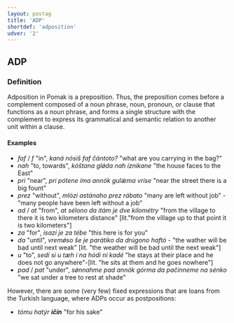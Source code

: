 ```yaml
---
layout: postag
title: 'ADP'
shortdef: 'adposition'
udver: '2'
---
```

## ADP

### Definition

Adposition in Pomak is a preposition.
Thus, the preposition comes before a complement composed of a noun phrase, noun, pronoun, or clause that functions as a noun phrase, and 
forms a single structure with the complement to express its grammatical and semantic relation to another unit within a clause.

#### Examples

- *faf* / *f* "in", *kaná nósiš faf čántoto?* "what are you carrying in the bag?"
- *nah* "to, towards", *kóštana glǿda nah íznikane* "the house faces to the East"
- *pri* "near", *pri pótene íma annók gulǽma vríse* "near the street there is a big fount"
- *prez* "without", *mlózi astánaho prez rábato* "many are left without job" - "many people have been left without a job" 
- *ad* / *at* "from", *at sélono da itám je dve kilométry* "from the village to there it is two kilometers distance" [lit."from the village up to that point it is two kilometers"]
- *za* "for", *isazí je za tébe* "this here is for you"
- *da* "until", *vremǿso še je parátiko da drúgono haftó* - "the wather will be bad until next weak" [lit. "the weather will be bad until the next weak"] 
- *u* "to", *sedí sí u tæh i na hódi ní kadé*  "he stays at their place and he does not go anywhere"-[lit. "he sits at them and he goes nowhere"]
- *pad* / *pat* "under", *sǿnnahme pad annók górma da pačínneme na sénko* "we sat under a tree to rest at shade" 

However, there are some (very few) fixed expressions that are loans from the Turkish language, where ADPs occur as postpositions: 
- *tómu hatýr <b>ičín</b>* "for his sake"

<!-- Interlanguage links updated Ne 5. května 2024, 18:19:33 CEST -->
